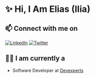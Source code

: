# ✨ Hi, I Am Elias (Ilia)

## 📫 Connect with me on

<a href="https://www.linkedin.com/in/ilyareshetnikov/"><img title="LinkedIn" src="https://img.shields.io/badge/LinkedIn-0077B5?style=for-the-badge&logo=linkedin&logoColor=white"/></a> <a href="https://twitter.com/devxom"><img title="Twitter" src="https://img.shields.io/badge/Twitter-00ACEE?style=for-the-badge&logo=twitter&logoColor=white"/></a>

## 👩‍💻 I am currently a

- Software Developer at [Devexperts](https://devexperts.com/)
